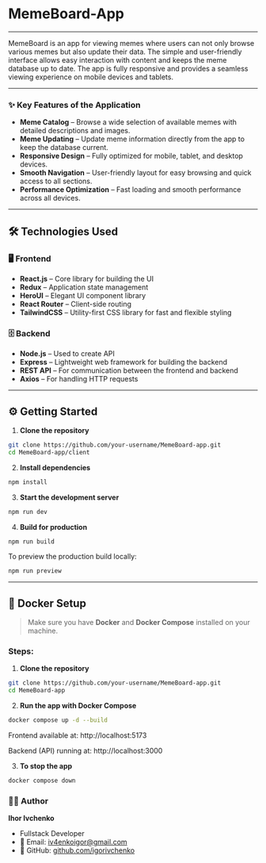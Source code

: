 # MemeBoard-App

---

MemeBoard is an app for viewing memes where users can not only browse various memes but also update their data. The simple and user-friendly interface allows easy interaction with content and keeps the meme database up to date. The app is fully responsive and provides a seamless viewing experience on mobile devices and tablets.

---

### ✨ Key Features of the Application

- **Meme Catalog** – Browse a wide selection of available memes with detailed descriptions and images.
- **Meme Updating** – Update meme information directly from the app to keep the database current.
- **Responsive Design** – Fully optimized for mobile, tablet, and desktop
  devices.
- **Smooth Navigation** – User-friendly layout for easy browsing and quick
  access to all sections.
- **Performance Optimization** – Fast loading and smooth performance across all
  devices.

---

## 🛠 Technologies Used

### 🖥 Frontend

- **React.js** – Core library for building the UI
- **Redux** – Application state management
- **HeroUI** – Elegant UI component library
- **React Router** – Client-side routing
- **TailwindCSS** – Utility-first CSS library for fast and flexible styling

### 🗄️ Backend

- **Node.js** – Used to create API
- **Express** – Lightweight web framework for building the backend
- **REST API** – For communication between the frontend and backend
- **Axios** – For handling HTTP requests

---

## ⚙️ Getting Started

1. **Clone the repository**

```bash
git clone https://github.com/your-username/MemeBoard-app.git
cd MemeBoard-app/client
```

2. **Install dependencies**

```bash
npm install
```

3. **Start the development server**

```bash
npm run dev
```

4. **Build for production**

```bash
npm run build
```

To preview the production build locally:

```bash
npm run preview
```

---

## 🐳 Docker Setup

> Make sure you have **Docker** and **Docker Compose** installed on your machine.

### Steps:

1. **Clone the repository**

```bash
git clone https://github.com/your-username/MemeBoard-app.git
cd MemeBoard-app
```

2. **Run the app with Docker Compose**

```bash
docker compose up -d --build
```

Frontend available at: http://localhost:5173

Backend (API) running at: http://localhost:3000

3. **To stop the app**

```bash
docker compose down
```

### 👨‍💻 Author

**Ihor Ivchenko**

- Fullstack Developer
- 📧 Email: iv4enkoigor@gmail.com
- 📁 GitHub: [github.com/igorivchenko](https://github.com/igorivchenko)

```

```
